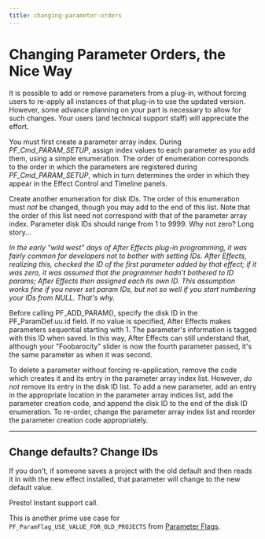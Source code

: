 ```yaml
---
title: changing-parameter-orders
---
```

# Changing Parameter Orders, the Nice Way

It is possible to add or remove parameters from a plug-in, without forcing users to re-apply all instances of that plug-in to use the updated version. However, some advance planning on your part is necessary to allow for such changes. Your users (and technical support staff) will appreciate the effort.

You must first create a parameter array index. During *PF_Cmd_PARAM_SETUP*, assign index values to each parameter as you add them, using a simple enumeration. The order of enumeration corresponds to the order in which the parameters are registered during *PF_Cmd_PARAM_SETUP*, which in turn determines the order in which they appear in the Effect Control and Timeline panels.

Create another enumeration for disk IDs. The order of this enumeration must *not* be changed, though you may add to the end of this list. Note that the order of this list need not correspond with that of the parameter array index. Parameter disk IDs should range from 1 to 9999. Why not zero? Long story...

*In the early "wild west" days of After Effects plug-in programming, it was fairly common for developers not to bother with setting IDs. After Effects, realizing this, checked the ID of the first parameter added by that effect; if it was zero, it was assumed that the programmer hadn't bothered to ID params; After Effects then assigned each its own ID. This assumption works fine if you never set param IDs, but not so well if you start numbering your IDs from NULL. That's why.*

Before calling PF_ADD_PARAM(), specify the disk ID in the PF_ParamDef.uu.id field. If no value is specified, After Effects makes parameters sequential starting with 1. The parameter's information is tagged with this ID when saved. In this way, After Effects can still understand that, although your "Foobarocity" slider is now the fourth parameter passed, it's the same parameter as when it was second.

To delete a parameter without forcing re-application, remove the code which creates it and its entry in the parameter array index list. However, *do not* remove its entry in the disk ID list. To add a new parameter, add an entry in the appropriate location in the parameter array indices list, add the parameter creation code, and append the disk ID to the end of the disk ID enumeration. To re-order, change the parameter array index list and reorder the parameter creation code appropriately.

---

## Change defaults? Change IDs

If you don't, if someone saves a project with the old default and then reads it in with the new effect installed, that parameter will change to the new default value.

Presto! Instant support call.

This is another prime use case for `PF_ParamFlag_USE_VALUE_FOR_OLD_PROJECTS` from [Parameter Flags](../../effect-basics/pf_paramdef#parameter-flags).
